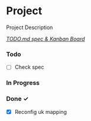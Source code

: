 # Project

Project Description

<em>[TODO.md spec & Kanban Board](https://bit.ly/3fCwKfM)</em>

### Todo

- [ ] Check spec  

### In Progress


### Done ✓

- [x] Reconfig uk mapping  

